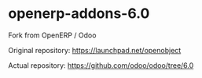 # openerp-addons-6.0
Fork from OpenERP / Odoo

Original repository:
    https://launchpad.net/openobject

Actual repository:
    https://github.com/odoo/odoo/tree/6.0
